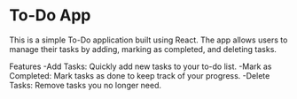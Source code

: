# To-Do App

This is a simple To-Do application built using React. The app allows users to manage their tasks by adding, marking as completed, and deleting tasks.

Features
  -Add Tasks: Quickly add new tasks to your to-do list.
  -Mark as Completed: Mark tasks as done to keep track of your progress.
  -Delete Tasks: Remove tasks you no longer need.
